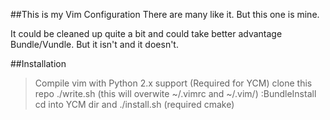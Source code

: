 ##This is my Vim Configuration
There are many like it. But this one is mine.

It could be cleaned up quite a bit and could take better advantage Bundle/Vundle. 
But it isn't and it doesn't.

##Installation
> Compile vim with Python 2.x support (Required for YCM)
> clone this repo
> ./write.sh (this will overwite ~/.vimrc and ~/.vim/)
> :BundleInstall
> cd into YCM dir and ./install.sh (required cmake)
